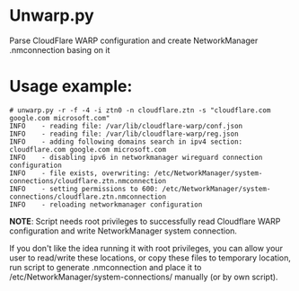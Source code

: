# Unwarp.py
Parse CloudFlare WARP configuration and create NetworkManager .nmconnection basing on it

# Usage example:
```
# unwarp.py -r -f -4 -i ztn0 -n cloudflare.ztn -s "cloudflare.com google.com microsoft.com"
INFO    - reading file: /var/lib/cloudflare-warp/conf.json
INFO    - reading file: /var/lib/cloudflare-warp/reg.json
INFO    - adding following domains search in ipv4 section: cloudflare.com google.com microsoft.com
INFO    - disabling ipv6 in networkmanager wireguard connection configuration
INFO    - file exists, overwriting: /etc/NetworkManager/system-connections/cloudflare.ztn.nmconnection
INFO    - setting permissions to 600: /etc/NetworkManager/system-connections/cloudflare.ztn.nmconnection
INFO    - reloading networkmanager configuration
```

**NOTE**: Script needs root privileges to successfully read Cloudflare WARP configuration and write NetworkManager system connection.

If you don't like the idea running it with root privileges, you can allow your user to read/write these locations, or copy these files to temporary location, run script to generate .nmconnection and place it to /etc/NetworkManager/system-connections/ manually (or by own script).
